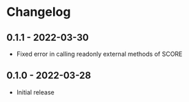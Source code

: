 # Changelog

## 0.1.1 - 2022-03-30
 - Fixed error in calling readonly external methods of SCORE

## 0.1.0 - 2022-03-28
 - Initial release
